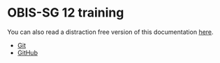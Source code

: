 # OBIS-SG 12 training

You can also read a distraction free version of this documentation [here](https://iobis.github.io/sg-12-training/).

- [Git](git.md)
- [GitHub](github.md)

